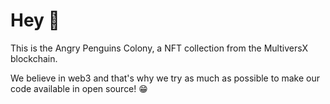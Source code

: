 # Hey :wave:

This is the Angry Penguins Colony, a NFT collection from the MultiversX blockchain.

We believe in web3 and that's why we try as much as possible to make our code available in open source! 😁
